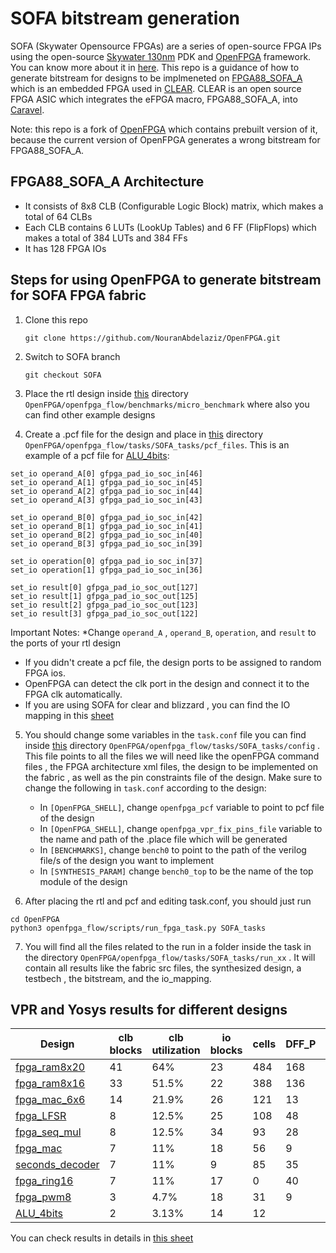 # SOFA bitstream generation 
SOFA (Skywater Opensource FPGAs) are a series of open-source FPGA IPs using the open-source [Skywater 130nm](https://github.com/google/skywater-pdkv) PDK and [OpenFPGA](https://github.com/lnis-uofu/OpenFPGA) framework. You can know more about it in [here](https://github.com/lnis-uofu/SOFA/tree/master). This repo is a guidance of how to generate bitstream for designs to be implmeneted on [FPGA88_SOFA_A](https://github.com/lnis-uofu/SOFA/tree/master/SOFA_A/FPGA88_SOFA_A) which is an embedded FPGA used in [CLEAR](https://github.com/efabless/clear). CLEAR is an open source FPGA ASIC which integrates the  eFPGA macro, FPGA88_SOFA_A, into [Caravel](https://github.com/efabless/caravel).

 Note: this repo is a fork of [OpenFPGA](https://github.com/lnis-uofu/OpenFPGA) which contains prebuilt version of it, because the current version of OpenFPGA generates a wrong bitstream for FPGA88_SOFA_A. 
 
## FPGA88_SOFA_A Architecture 
* It consists of 8x8 CLB (Configurable Logic Block) matrix, which makes a total of 64 CLBs
* Each CLB contains 6 LUTs (LookUp Tables) and 6 FF (FlipFlops) which makes a total of 384 LUTs and 384 FFs
* It has 128 FPGA IOs 

## Steps for using OpenFPGA to generate bitstream for SOFA FPGA fabric 
1. Clone this repo
   ```
   git clone https://github.com/NouranAbdelaziz/OpenFPGA.git
   ```
  
2. Switch to SOFA branch
   ```
   git checkout SOFA
   ```
3. Place the rtl design inside [this](https://github.com/NouranAbdelaziz/OpenFPGA/tree/SOFA/openfpga_flow/benchmarks/micro_benchmark) directory ```OpenFPGA/openfpga_flow/benchmarks/micro_benchmark``` where also you can find other example designs
4. Create a .pcf file for the design and place in [this](https://github.com/NouranAbdelaziz/OpenFPGA/tree/SOFA/openfpga_flow/tasks/SOFA_tasks/pcf_files) directory ```OpenFPGA/openfpga_flow/tasks/SOFA_tasks/pcf_files```. This is an example of a pcf file for [ALU_4bits](https://github.com/NouranAbdelaziz/OpenFPGA/blob/SOFA/openfpga_flow/benchmarks/micro_benchmark/ALU_4bits.v):
```
set_io operand_A[0] gfpga_pad_io_soc_in[46]
set_io operand_A[1] gfpga_pad_io_soc_in[45]
set_io operand_A[2] gfpga_pad_io_soc_in[44]
set_io operand_A[3] gfpga_pad_io_soc_in[43]

set_io operand_B[0] gfpga_pad_io_soc_in[42]
set_io operand_B[1] gfpga_pad_io_soc_in[41]
set_io operand_B[2] gfpga_pad_io_soc_in[40]
set_io operand_B[3] gfpga_pad_io_soc_in[39]

set_io operation[0] gfpga_pad_io_soc_in[37]
set_io operation[1] gfpga_pad_io_soc_in[36]

set_io result[0] gfpga_pad_io_soc_out[127]
set_io result[1] gfpga_pad_io_soc_out[125]
set_io result[2] gfpga_pad_io_soc_out[123]
set_io result[3] gfpga_pad_io_soc_out[122]
```
Important Notes: 
*Change ``operand_A`` , ``operand_B``, ``operation``, and ``result`` to the ports of your rtl design  
* If you didn't create a pcf file, the design ports to be assigned to random FPGA ios. 
* OpenFPGA can detect the clk port in the design and connect it to the FPGA clk automatically.
* If you are using SOFA for clear and blizzard , you can find the IO mapping in this [sheet](https://docs.google.com/spreadsheets/d/1uOKmR7bjrC94i442PaVSnYtZpS0WyItzQ1jk-dcR4PQ/edit#gid=1991726657)  
       
5. You should change some variables in the ``task.conf`` file you can find inside [this](https://github.com/NouranAbdelaziz/OpenFPGA/tree/SOFA/openfpga_flow/tasks/SOFA_tasks/config) directory ``OpenFPGA/openfpga_flow/tasks/SOFA_tasks/config`` . This file points to all the files we will need like the openFPGA command files , the FPGA architecture xml files, the design to be implemented on the fabric , as well as the pin constraints file of the design. 
Make sure to change the following in ``task.conf`` according to the design:
    - In ``[OpenFPGA_SHELL]``, change ``openfpga_pcf`` variable to point to pcf file of the design 
    - In ``[OpenFPGA_SHELL]``, change ``openfpga_vpr_fix_pins_file`` variable to the name and path of the .place file which will be generated
    - In ``[BENCHMARKS]``, change ``bench0`` to point to the path of the verilog file/s of the design you want to implement 
    - In ``[SYNTHESIS_PARAM]`` change ``bench0_top`` to be the name of the top module of the design 

6. After placing the rtl and pcf and editing task.conf, you should just run 
```
cd OpenFPGA
python3 openfpga_flow/scripts/run_fpga_task.py SOFA_tasks
```
7. You will find all the files related to the run in a folder inside the task in the directory ``OpenFPGA/openfpga_flow/tasks/SOFA_tasks/run_xx`` . It will contain all results like the fabric src files, the synthesized design, a testbech , the bitstream, and the io_mapping.
   
## VPR and Yosys results for different designs   

|   Design        | clb blocks  | clb utilization |io blocks | cells | DFF_P | lut |
| --------------- | ----------- |-------- |--------- |-------|----------|------|
| [fpga_ram8x20](https://github.com/NouranAbdelaziz/OpenFPGA/blob/SOFA/openfpga_flow/benchmarks/micro_benchmark/fpga_ram8x20.v)    | 41          |64%| 23        | 484 | 168 | 316 |
| [fpga_ram8x16](https://github.com/NouranAbdelaziz/OpenFPGA/blob/SOFA/openfpga_flow/benchmarks/micro_benchmark/fpga_ram8x16.v)    | 33          | 51.5%|22        | 388 | 136 | 252 |
| [fpga_mac_6x6](https://github.com/NouranAbdelaziz/OpenFPGA/blob/SOFA/openfpga_flow/benchmarks/micro_benchmark/fpga_mac_6x6.v)    | 14          | 21.9%|26        | 121 | 13 | 108 |
| [fpga_LFSR](https://github.com/NouranAbdelaziz/OpenFPGA/blob/SOFA/openfpga_flow/benchmarks/micro_benchmark/fpga_LFSR.v)       | 8           | 12.5%|25        | 108 | 48 | 60 |
| [fpga_seq_mul](https://github.com/NouranAbdelaziz/OpenFPGA/blob/SOFA/openfpga_flow/benchmarks/micro_benchmark/fpga_seq_mul.v)    | 8           |12.5%| 34        | 93 | 28 | 65 |
| [fpga_mac](https://github.com/NouranAbdelaziz/OpenFPGA/blob/SOFA/openfpga_flow/benchmarks/micro_benchmark/fpga_mac.v)        | 7           | 11%| 18        | 56 | 9 | 47 |
| [seconds_decoder](https://github.com/NouranAbdelaziz/OpenFPGA/blob/SOFA/openfpga_flow/benchmarks/micro_benchmark/seconds_decoder.v) | 7           |11%| 9         | 85 | 35 | 50 |
| [fpga_ring16](https://github.com/NouranAbdelaziz/OpenFPGA/blob/SOFA/openfpga_flow/benchmarks/micro_benchmark/fpga_ring16.v)     | 7           |11%| 17        | 0 | 40 | 52 |
| [fpga_pwm8](https://github.com/NouranAbdelaziz/OpenFPGA/blob/SOFA/openfpga_flow/benchmarks/micro_benchmark/fpga_pwm8.v)       | 3           |4.7%| 18        | 31 | 9 | 22 |
| [ALU_4bits](https://github.com/NouranAbdelaziz/OpenFPGA/blob/SOFA/openfpga_flow/benchmarks/micro_benchmark/ALU_4bits.v)       | 2           |3.13%| 14        | 12 |  | 12 |

You can check results in details in [this sheet](https://docs.google.com/spreadsheets/d/1t5miIMCfXTlODXg6BvoLEqbKspuiNL8Z_V40bmyjbRs/edit#gid=0)
